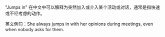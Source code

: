 "Jumps in" 在中文中可以解释为突然加入或介入某个活动或对话，通常是指快速或不经考虑的动作。

英文例句：She always jumps in with her opinions during meetings, even when nobody asks for them.
